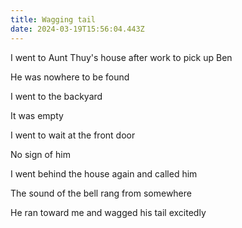 ```yaml
---
title: Wagging tail
date: 2024-03-19T15:56:04.443Z
---
```


I went to Aunt Thuy's house after work to pick up Ben

He was nowhere to be found

I went to the backyard

It was empty

I went to wait at the front door

No sign of him

I went behind the house again and called him

The sound of the bell rang from somewhere

He ran toward me and wagged his tail excitedly
